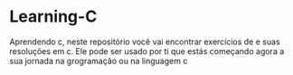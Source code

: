 # Learning-C
Aprendendo c, neste repositório você vai encontrar exercícios de e suas resoluções em c. Ele pode ser usado por ti que estás começando agora a sua jornada na grogramação ou na linguagem c
